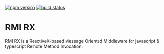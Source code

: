 [![npm version](https://img.shields.io/npm/v/rmirx)](https://www.npmjs.com/package/rmirx)
[![build status](https://api.travis-ci.com/miginmrs/rmirx.svg)](https://travis-ci.com/github/miginmrs/rmirx)
# RMI RX
RMI RX is a ReactiveX-based Message Oriented Middleware for javascript & typescript Remote Method Invocation.
